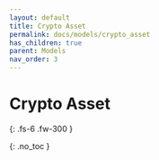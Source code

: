 ```yaml
---
layout: default
title: Crypto Asset
permalink: docs/models/crypto_asset
has_children: true
parent: Models
nav_order: 3
---
```


# Crypto Asset

{: .fs-6 .fw-300 }

{: .no_toc }
